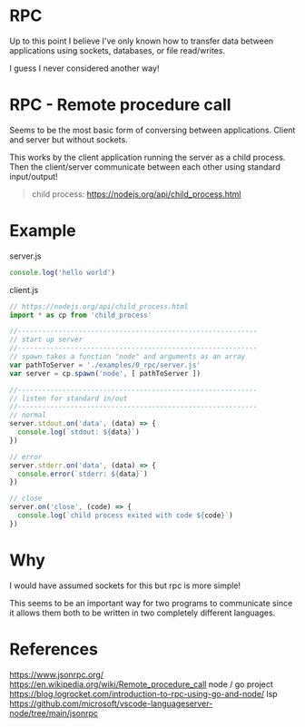 # RPC
Up to this point I believe I've only known how to transfer data between applications using sockets, databases, or file read/writes.

I guess I never considered another way!


# RPC - Remote procedure call
Seems to be the most basic form of conversing between applications. Client and server but without sockets.

This works by the client application running the server as a child process. Then the client/server communicate between each other using standard input/output!

> child process: https://nodejs.org/api/child_process.html

# Example
server.js
```js
console.log('hello world')
```

client.js
```js
// https://nodejs.org/api/child_process.html
import * as cp from 'child_process'

//-----------------------------------------------------------
// start up server
//-----------------------------------------------------------
// spawn takes a function "node" and arguments as an array
var pathToServer = './examples/0_rpc/server.js'
var server = cp.spawn('node', [ pathToServer ])

//-----------------------------------------------------------
// listen for standard in/out
//-----------------------------------------------------------
// normal
server.stdout.on('data', (data) => {
  console.log(`stdout: ${data}`)
})

// error
server.stderr.on('data', (data) => {
  console.error(`stderr: ${data}`)
})

// close
server.on('close', (code) => {
  console.log(`child process exited with code ${code}`)
})
```

# Why
I would have assumed sockets for this but rpc is more simple!

This seems to be an important way for two programs to communicate since it allows them both to be written in two completely different languages.


# References
https://www.jsonrpc.org/
https://en.wikipedia.org/wiki/Remote_procedure_call
node / go project https://blog.logrocket.com/introduction-to-rpc-using-go-and-node/
lsp https://github.com/microsoft/vscode-languageserver-node/tree/main/jsonrpc
